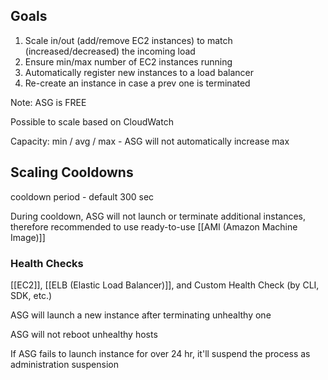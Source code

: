 ## Goals

1. Scale in/out (add/remove EC2 instances) to match (increased/decreased) the incoming load
2. Ensure min/max number of EC2 instances running
3. Automatically register new instances to a load balancer
4. Re-create an instance in case a prev one is terminated

Note: ASG is FREE

Possible to scale based on CloudWatch

Capacity: min / avg / max - ASG will not automatically increase max

## Scaling Cooldowns

cooldown period - default 300 sec

During cooldown, ASG will not launch or terminate additional instances, therefore recommended to use ready-to-use [[AMI (Amazon Machine Image)]]


### Health Checks

[[EC2]], [[ELB (Elastic Load Balancer)]], and Custom Health Check (by CLI, SDK, etc.)

ASG will launch a new instance after terminating unhealthy one

ASG will not reboot unhealthy hosts

If ASG fails to launch instance for over 24 hr, it'll suspend the process as administration suspension